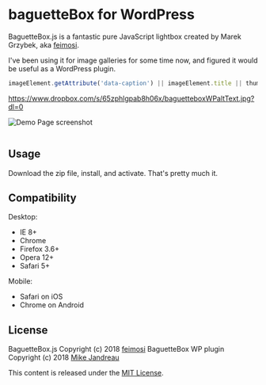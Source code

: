 # baguetteBox for WordPress

BaguetteBox.js is a fantastic pure JavaScript lightbox created by Marek Grzybek, aka [feimosi](https://github.com/feimosi/).

I've been using it for image galleries for some time now, and figured it would be useful as a WordPress plugin. 



```javascript
imageElement.getAttribute('data-caption') || imageElement.title || thumbnailElement.alt;
```


https://www.dropbox.com/s/65zphlgpab8h06x/baguetteboxWPaltText.jpg?dl=0

![Demo Page screenshot](https://www.dropbox.com/s/65zphlgpab8h06x/baguetteboxWPaltText.jpg?dl=0)

<img src="https://www.dropbox.com/s/65zphlgpab8h06x/baguetteboxWPaltText.jpg?dl=0" alt="">

## Usage

Download the zip file, install, and activate. That's pretty much it.

## Compatibility

Desktop:
* IE 8+
* Chrome
* Firefox 3.6+
* Opera 12+
* Safari 5+

Mobile:
* Safari on iOS
* Chrome on Android

## License

BaguetteBox.js Copyright (c) 2018 [feimosi](https://github.com/feimosi/)
BaguetteBox WP plugin Copyright (c) 2018 [Mike Jandreau](https://github.com/mikejandreau/)

This content is released under the [MIT License](https://opensource.org/licenses/MIT).